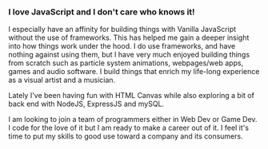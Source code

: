 ### I love JavaScript and I don't care who knows it!

 I especially have an affinity for building things with Vanilla JavaScript without the use of frameworks. This has helped me gain a deeper insight into how things work under the hood. I do use frameworks, and have nothing against using them, but I have very much enjoyed building things from scratch such as particle system animations, webpages/web apps, games and audio software. I build things that enrich my life-long experience as a visual artist and a musician. 
 
 Lately I've been having fun with HTML Canvas while also exploring a bit of back end with NodeJS, ExpressJS and mySQL.

 I am looking to join a team of programmers either in Web Dev or Game Dev. I code for the love of it but I am ready to make a career out of it. I feel it's time to put my skills to good use toward a company and its consumers.

